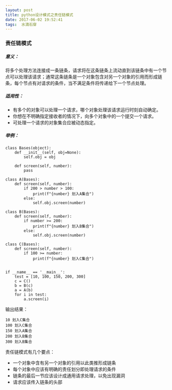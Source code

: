 ```yaml
---
layout: post
title: python设计模式之责任链模式
date: 2017-06-02 19:52:41
tags:  水滴石穿
---
```

### 责任链模式

##### 意义：
将多个处理方法连接成一条链条，请求将在这条链条上流动直到该链条中有一个节点可以处理该请求；通常这条链条是一个对象包含对另一个对象的引用而形成链条，每个节点有对请求的条件，当不满足条件将传递给下一个节点处理。

##### 适用性：
- 有多个的对象可以处理一个请求，哪个对象处理该请求运行时刻自动确定。
- 你想在不明确指定接收者的情况下，向多个对象中的一个提交一个请求。
- 可处理一个请求的对象集合应被动态指定。
  
##### 举例：
```
class Bases(object):
    def __init__(self, obj=None):
        self.obj = obj

    def screen(self, number):
        pass

class A(Bases):
    def screen(self, number):
        if 200 > number > 100:
            print(f"{number} 划入A集合")
        else:
            self.obj.screen(number)

class B(Bases):
    def screen(self, number):
        if number >= 200:
            print(f"{number} 划入B集合")
        else:
            self.obj.screen(number)

class C(Bases):
    def screen(self, number):
        if 100 >= number:
            print(f"{number} 划入C集合")


if __name__ == '__main__':
    test = [10, 100, 150, 200, 300]
    c = C()
    b = B(c)
    a = A(b)
    for i in test:
        a.screen(i)

```
输出结果：

```
10 划入C集合
100 划入C集合
150 划入A集合
200 划入B集合
300 划入B集合
```

责任链模式有几个要点：
- 一个对象中含有另一个对象的引用以此类推形成链条
- 每个对象中应该有明确的责任划分即处理请求的条件
- 链条的最后一节应该设计成通用请求处理，以免出现漏洞
- 请求应该传入链条的头部
